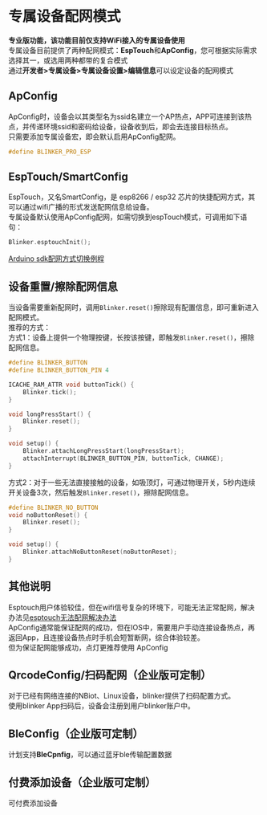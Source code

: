 # 专属设备配网模式  
**专业版功能，该功能目前仅支持WiFi接入的专属设备使用**  
专属设备目前提供了两种配网模式：**EspTouch**和**ApConfig**，您可根据实际需求选择其一，或选用两种都带的复合模式  
通过**开发者>专属设备>专属设备设置>编辑信息**可以设定设备的配网模式  


## ApConfig  
ApConfig时，设备会以其类型名为ssid名建立一个AP热点，APP可连接到该热点，并传递环境ssid和密码给设备，设备收到后，即会去连接目标热点。  
只需要添加专属设备宏，即会默认启用ApConfig配网。  
```cpp
#define BLINKER_PRO_ESP
```

## EspTouch/SmartConfig  
EspTouch，又名SmartConfig，是 esp8266 / esp32 芯片的快捷配网方式，其可以通过wifi广播的形式发送配网信息给设备。  
专属设备默认使用ApConfig配网，如需切换到espTouch模式，可调用如下语句：
```cpp  
Blinker.esptouchInit();
```
[Arduino sdk配网方式切换例程](https://github.com/blinker-iot/blinker-library/blob/master/examples/Blinker_PRO/Blinker_PRO_Wlan_Config/Blinker_PRO_Wlan_Config.ino)  

## 设备重置/擦除配网信息  
当设备需要重新配网时，调用`Blinker.reset()`擦除现有配置信息，即可重新进入配网模式。  
推荐的方式：  
方式1：设备上提供一个物理按键，长按该按键，即触发`Blinker.reset()`，擦除配网信息。  
```c++
#define BLINKER_BUTTON
#define BLINKER_BUTTON_PIN 4

ICACHE_RAM_ATTR void buttonTick() {
    Blinker.tick();
}

void longPressStart() {
    Blinker.reset();
}

void setup() {
    Blinker.attachLongPressStart(longPressStart);  
    attachInterrupt(BLINKER_BUTTON_PIN, buttonTick, CHANGE);
}
```
方式2：对于一些无法直接接触的设备，如吸顶灯，可通过物理开关，5秒内连续开关设备3次，然后触发`Blinker.reset()`，擦除配网信息。  
```c++
#define BLINKER_NO_BUTTON  
void noButtonReset() {
    Blinker.reset();
}

void setup() {
    Blinker.attachNoButtonReset(noButtonReset);
}
```


## 其他说明  
Esptouch用户体验较佳，但在wifi信号复杂的环境下，可能无法正常配网，解决办法见[esptouch无法配网解决办法](https://arduino.me/a/281)  
ApConfig通常能保证配网的成功，但在IOS中，需要用户手动连接设备热点，再返回App，且连接设备热点时手机会短暂断网，综合体验较差。  
但为保证配网能够成功，点灯更推荐使用 ApConfig  

## QrcodeConfig/扫码配网（企业版可定制）  
对于已经有网络连接的NBiot、Linux设备，blinker提供了扫码配置方式。  
使用blinker App扫码后，设备会注册到用户blinker账户中。  

## BleConfig（企业版可定制）  
计划支持**BleCpnfig**，可以通过蓝牙ble传输配置数据  

## 付费添加设备（企业版可定制）  
可付费添加设备

